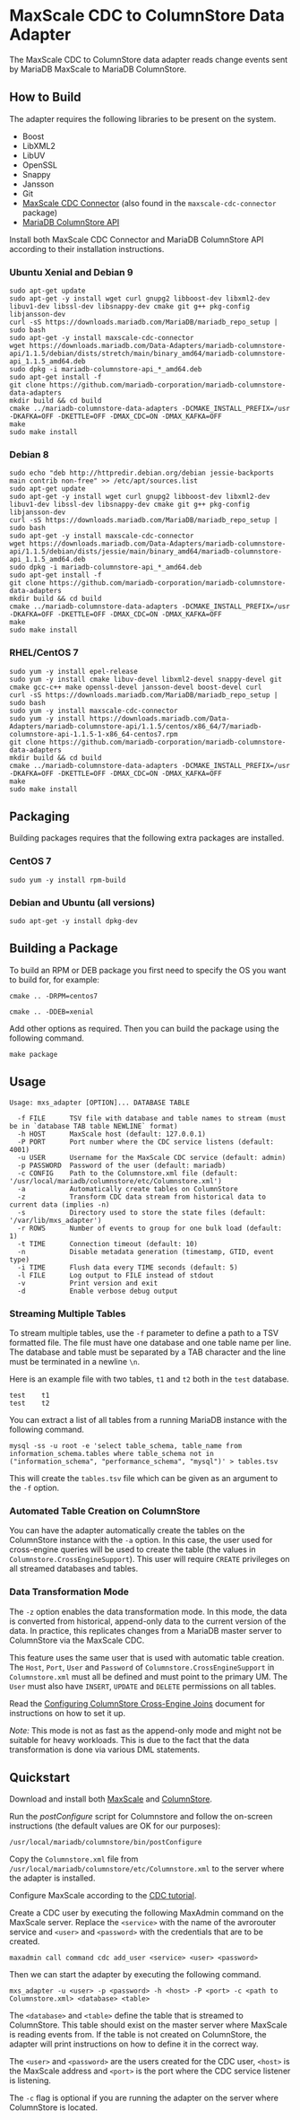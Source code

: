 # MaxScale CDC to ColumnStore Data Adapter

The MaxScale CDC to ColumnStore data adapter reads change events sent by
MariaDB MaxScale to MariaDB ColumnStore.

## How to Build

The adapter requires the following libraries to be present on the system.

* Boost
* LibXML2
* LibUV
* OpenSSL
* Snappy
* Jansson
* Git
* [MaxScale CDC Connector](https://github.com/mariadb-corporation/MaxScale/tree/2.2/connectors/cdc-connector) (also found in the `maxscale-cdc-connector` package)
* [MariaDB ColumnStore API](https://github.com/mariadb-corporation/mariadb-columnstore-api)

Install both MaxScale CDC Connector and MariaDB ColumnStore API according to
their installation instructions.

### Ubuntu Xenial and Debian 9

```
sudo apt-get update
sudo apt-get -y install wget curl gnupg2 libboost-dev libxml2-dev libuv1-dev libssl-dev libsnappy-dev cmake git g++ pkg-config libjansson-dev
curl -sS https://downloads.mariadb.com/MariaDB/mariadb_repo_setup | sudo bash
sudo apt-get -y install maxscale-cdc-connector
wget https://downloads.mariadb.com/Data-Adapters/mariadb-columnstore-api/1.1.5/debian/dists/stretch/main/binary_amd64/mariadb-columnstore-api_1.1.5_amd64.deb
sudo dpkg -i mariadb-columnstore-api_*_amd64.deb
sudo apt-get install -f
git clone https://github.com/mariadb-corporation/mariadb-columnstore-data-adapters
mkdir build && cd build
cmake ../mariadb-columnstore-data-adapters -DCMAKE_INSTALL_PREFIX=/usr -DKAFKA=OFF -DKETTLE=OFF -DMAX_CDC=ON -DMAX_KAFKA=OFF
make
sudo make install
```

### Debian 8

```
sudo echo "deb http://httpredir.debian.org/debian jessie-backports main contrib non-free" >> /etc/apt/sources.list
sudo apt-get update
sudo apt-get -y install wget curl gnupg2 libboost-dev libxml2-dev libuv1-dev libssl-dev libsnappy-dev cmake git g++ pkg-config libjansson-dev
curl -sS https://downloads.mariadb.com/MariaDB/mariadb_repo_setup | sudo bash
sudo apt-get -y install maxscale-cdc-connector
wget https://downloads.mariadb.com/Data-Adapters/mariadb-columnstore-api/1.1.5/debian/dists/jessie/main/binary_amd64/mariadb-columnstore-api_1.1.5_amd64.deb
sudo dpkg -i mariadb-columnstore-api_*_amd64.deb
sudo apt-get install -f
git clone https://github.com/mariadb-corporation/mariadb-columnstore-data-adapters
mkdir build && cd build
cmake ../mariadb-columnstore-data-adapters -DCMAKE_INSTALL_PREFIX=/usr -DKAFKA=OFF -DKETTLE=OFF -DMAX_CDC=ON -DMAX_KAFKA=OFF
make
sudo make install
```

### RHEL/CentOS 7

```
sudo yum -y install epel-release
sudo yum -y install cmake libuv-devel libxml2-devel snappy-devel git cmake gcc-c++ make openssl-devel jansson-devel boost-devel curl
curl -sS https://downloads.mariadb.com/MariaDB/mariadb_repo_setup | sudo bash
sudo yum -y install maxscale-cdc-connector
sudo yum -y install https://downloads.mariadb.com/Data-Adapters/mariadb-columnstore-api/1.1.5/centos/x86_64/7/mariadb-columnstore-api-1.1.5-1-x86_64-centos7.rpm
git clone https://github.com/mariadb-corporation/mariadb-columnstore-data-adapters
mkdir build && cd build
cmake ../mariadb-columnstore-data-adapters -DCMAKE_INSTALL_PREFIX=/usr -DKAFKA=OFF -DKETTLE=OFF -DMAX_CDC=ON -DMAX_KAFKA=OFF
make
sudo make install
```

## Packaging

Building packages requires that the following extra packages are installed.

### CentOS 7

```
sudo yum -y install rpm-build
```

### Debian and Ubuntu (all versions)

```
sudo apt-get -y install dpkg-dev
```

## Building a Package

To build an RPM or DEB package you first need to specify the OS you want to
build for, for example:

```
cmake .. -DRPM=centos7
```

```
cmake .. -DDEB=xenial
```

Add other options as required. Then you can build the package using the
following command.

```
make package
```

## Usage

```
Usage: mxs_adapter [OPTION]... DATABASE TABLE

  -f FILE      TSV file with database and table names to stream (must be in `database TAB table NEWLINE` format)
  -h HOST      MaxScale host (default: 127.0.0.1)
  -P PORT      Port number where the CDC service listens (default: 4001)
  -u USER      Username for the MaxScale CDC service (default: admin)
  -p PASSWORD  Password of the user (default: mariadb)
  -c CONFIG    Path to the Columnstore.xml file (default: '/usr/local/mariadb/columnstore/etc/Columnstore.xml')
  -a           Automatically create tables on ColumnStore
  -z           Transform CDC data stream from historical data to current data (implies -n)
  -s           Directory used to store the state files (default: '/var/lib/mxs_adapter')
  -r ROWS      Number of events to group for one bulk load (default: 1)
  -t TIME      Connection timeout (default: 10)
  -n           Disable metadata generation (timestamp, GTID, event type)
  -i TIME      Flush data every TIME seconds (default: 5)
  -l FILE      Log output to FILE instead of stdout
  -v           Print version and exit
  -d           Enable verbose debug output
```

### Streaming Multiple Tables

To stream multiple tables, use the `-f` parameter to define a path to a TSV
formatted file. The file must have one database and one table name per line. The
database and table must be separated by a TAB character and the line must be
terminated in a newline `\n`.

Here is an example file with two tables, `t1` and `t2` both in the `test` database.

```
test	t1
test	t2
```

You can extract a list of all tables from a running MariaDB instance with the following command.

```
mysql -ss -u root -e 'select table_schema, table_name from information_schema.tables where table_schema not in ("information_schema", "performance_schema", "mysql")' > tables.tsv
```

This will create the `tables.tsv` file which can be given as an argument to the `-f` option.

### Automated Table Creation on ColumnStore

You can have the adapter automatically create the tables on the ColumnStore
instance with the `-a` option. In this case, the user used for cross-engine
queries will be used to create the table (the values in
`Columnstore.CrossEngineSupport`). This user will require `CREATE` privileges on
all streamed databases and tables.

### Data Transformation Mode

The `-z` option enables the data transformation mode. In this mode, the data is
converted from historical, append-only data to the current version of the
data. In practice, this replicates changes from a MariaDB master server to
ColumnStore via the MaxScale CDC.

This feature uses the same user that is used with automatic table creation. The `Host`,
`Port`, `User` and `Password` of `Columnstore.CrossEngineSupport` in `Columnstore.xml`
must all be defined and must point to the primary UM. The `User` must also have
`INSERT`, `UPDATE` and `DELETE` permissions on all tables.

Read the [Configuring ColumnStore Cross-Engine Joins](https://mariadb.com/kb/en/library/configuring-columnstore-cross-engine-joins/) document for instructions on how to set it up.

*Note:* This mode is not as fast as the append-only mode and might not be
 suitable for heavy workloads. This is due to the fact that the data
 transformation is done via various DML statements.

## Quickstart

Download and install both
[MaxScale](https://mariadb.com/downloads/mariadb-tx/maxscale)
and [ColumnStore](https://mariadb.com/downloads/mariadb-ax).

Run the _postConfigure_ script for Columnstore and follow the on-screen
instructions (the default values are OK for our purposes):

```
/usr/local/mariadb/columnstore/bin/postConfigure
```

Copy the `Columnstore.xml` file from
`/usr/local/mariadb/columnstore/etc/Columnstore.xml` to the server where the
adapter is installed.

Configure MaxScale according to the
[CDC tutorial](https://mariadb.com/kb/en/mariadb-enterprise/mariadb-maxscale-22-avrorouter-tutorial/).

Create a CDC user by executing the following MaxAdmin command on the MaxScale
server. Replace the `<service>` with the name of the avrorouter service and
`<user>` and `<password>` with the credentials that are to be created.

```
maxadmin call command cdc add_user <service> <user> <password>
```

Then we can start the adapter by executing the following command.

```
mxs_adapter -u <user> -p <password> -h <host> -P <port> -c <path to Columnstore.xml> <database> <table>
```

The `<database>` and `<table>` define the table that is streamed to
ColumnStore. This table should exist on the master server where MaxScale is
reading events from. If the table is not created on ColumnStore, the adapter
will print instructions on how to define it in the correct way.

The `<user>` and `<password>` are the users created for the CDC user, `<host>`
is the MaxScale address and `<port>` is the port where the CDC service listener
is listening.

The `-c` flag is optional if you are running the adapter on the server where
ColumnStore is located.
